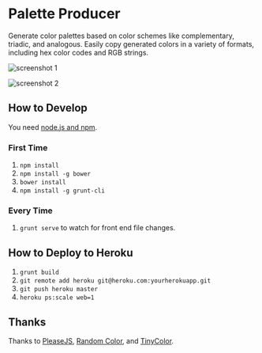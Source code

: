 # Palette Producer

Generate color palettes based on color schemes like complementary, triadic, and analogous. Easily copy generated colors in a variety of formats, including hex color codes and RGB strings.

![screenshot 1](https://raw.githubusercontent.com/moneypenny/palette-producer/master/screenshot.png)

![screenshot 2](https://raw.githubusercontent.com/moneypenny/palette-producer/master/screenshot2.png)

## How to Develop

You need [node.js and npm](http://nodejs.org/).

### First Time

1. `npm install`
1. `npm install -g bower`
1. `bower install`
1. `npm install -g grunt-cli`

### Every Time

1. `grunt serve` to watch for front end file changes.

## How to Deploy to Heroku

1. `grunt build`
1. `git remote add heroku git@heroku.com:yourherokuapp.git`
1. `git push heroku master`
1. `heroku ps:scale web=1`

## Thanks

Thanks to [PleaseJS](https://github.com/Fooidge/PleaseJS), [Random Color](https://github.com/davidmerfield/randomColor), and [TinyColor](https://github.com/bgrins/TinyColor).
